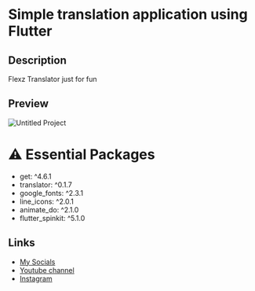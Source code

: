 # Simple translation application using Flutter
## Description
Flexz Translator just for fun

## Preview
![Untitled Project](https://user-images.githubusercontent.com/91388754/160574714-93994765-dff5-4f41-8f26-6ebfa90f20bd.gif)


# ⚠️ Essential Packages
* get: ^4.6.1
* translator: ^0.1.7
* google_fonts: ^2.3.1
* line_icons: ^2.0.1
* animate_do: ^2.1.0
* flutter_spinkit: ^5.1.0

## Links
* [My Socials](https://znap.link/CodeWithFlexz)
* [Youtube channel](https://www.youtube.com/channel/UCLVrYXt3SL9rT-IcDmgU9Wg)
* [Instagram](https://instagram.com/codewithflexz)
